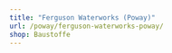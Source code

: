 ```yaml
---
title: "Ferguson Waterworks (Poway)"
url: /poway/ferguson-waterworks-poway/
shop: Baustoffe
---
```

